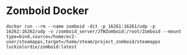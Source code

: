 # Zomboid Docker

`docker run --rm --name zomboid -dit -p 16261:16261/udp -p 16262:16262/udp -v /zomboid_server/JTWZomboid:/root/Zomboid --mount type=bind,source=/home/ec2-user/steamapps,target=/home/steam/project_zomboid/steamapps luckielordie/zomboid:latest`
